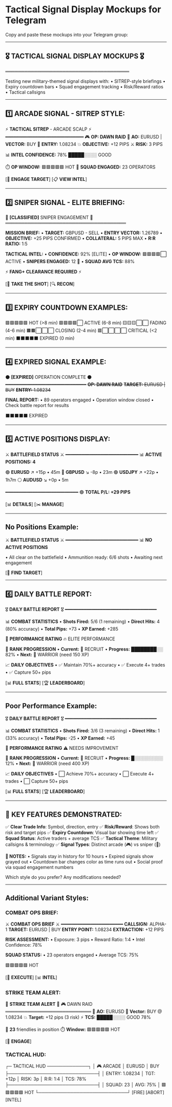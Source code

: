 # Tactical Signal Display Mockups for Telegram

Copy and paste these mockups into your Telegram group:

---

## 🎖️ **TACTICAL SIGNAL DISPLAY MOCKUPS** 🎖️
═══════════════════════════════════════

Testing new military-themed signal displays with:
• SITREP-style briefings
• Expiry countdown bars
• Squad engagement tracking
• Risk/Reward ratios
• Tactical callsigns

---

## **1️⃣ ARCADE SIGNAL - SITREP STYLE:**

⚡ **TACTICAL SITREP** - ARCADE SCALP ⚡
━━━━━━━━━━━━━━━━━━━━━━━━━━━━━
🎮 **OP: DAWN RAID**
📍 **AO:** EURUSD | **VECTOR:** BUY
🎯 **ENTRY:** 1.08234
💥 **OBJECTIVE:** +12 PIPS
⚔️ **RISK:** 3 PIPS

📊 **INTEL CONFIDENCE:** 78%
█████░░░░ GOOD

⏱️ **OP WINDOW:** 🟩🟩🟩🟩🟩 HOT
👥 **SQUAD ENGAGED:** 23 OPERATORS

[🔫 **ENGAGE TARGET**] [📋 **VIEW INTEL**]

---

## **2️⃣ SNIPER SIGNAL - ELITE BRIEFING:**

🎯 **[CLASSIFIED]** SNIPER ENGAGEMENT 🎯
══════════════════════════════════════

**MISSION BRIEF:**
• **TARGET:** GBPUSD - SELL
• **ENTRY VECTOR:** 1.26789
• **OBJECTIVE:** +25 PIPS CONFIRMED
• **COLLATERAL:** 5 PIPS MAX
• **R:R RATIO:** 1:5

**TACTICAL INTEL:**
• **CONFIDENCE:** 92% [ELITE]
• **OP WINDOW:** 🟩🟩🟩🟩⬜ ACTIVE
• **SNIPERS ENGAGED:** 12 🎯
• **SQUAD AVG TCS:** 88%

⚡ **FANG+ CLEARANCE REQUIRED** ⚡

[🎯 **TAKE THE SHOT**] [🔍 **RECON**]

---

## **3️⃣ EXPIRY COUNTDOWN EXAMPLES:**

🟩🟩🟩🟩🟩 HOT (>8 min)
🟩🟩🟩🟩⬜ ACTIVE (6-8 min)
🟨🟨🟨⬜⬜ FADING (4-6 min)
🟧🟧⬜⬜⬜ CLOSING (2-4 min)
🟥⬜⬜⬜⬜ CRITICAL (<2 min)
⬛⬛⬛⬛⬛ EXPIRED (0 min)

---

## **4️⃣ EXPIRED SIGNAL EXAMPLE:**

⚫ **[EXPIRED]** OPERATION COMPLETE ⚫
━━━━━━━━━━━━━━━━━━━━━━━━━━━━━━
~~**OP: DAWN RAID**~~
~~**TARGET:** EURUSD | BUY~~
~~**ENTRY:** 1.08234~~

**FINAL REPORT:**
• 89 operators engaged
• Operation window closed
• Check battle report for results

⬛⬛⬛⬛⬛ EXPIRED

---

## **5️⃣ ACTIVE POSITIONS DISPLAY:**

⚔️ **BATTLEFIELD STATUS** ⚔️
━━━━━━━━━━━━━━━━━━━━━━━━━━━
📊 **ACTIVE POSITIONS: 4**

🟢 **EURUSD** ↗️ +15p • 45m
🔴 **GBPUSD** ↘️ -8p • 23m
🟢 **USDJPY** ↗️ +22p • 1h7m
⚪ **AUDUSD** ↘️ +0p • 5m

━━━━━━━━━━━━━━━━━━━━━━━━━━━
🟢 **TOTAL P/L: +29 PIPS**

[📊 **DETAILS**] [✂️ **MANAGE**]

---

## **No Positions Example:**

⚔️ **BATTLEFIELD STATUS** ⚔️
━━━━━━━━━━━━━━━━━━━━━━━━━━━
📊 **NO ACTIVE POSITIONS**

• All clear on the battlefield
• Ammunition ready: 6/6 shots
• Awaiting next engagement

[🎯 **FIND TARGET**]

---

## **6️⃣ DAILY BATTLE REPORT:**

🎖️ **DAILY BATTLE REPORT** 🎖️
━━━━━━━━━━━━━━━━━━━━━━━━━━━━━━━━━━

📊 **COMBAT STATISTICS**
• **Shots Fired:** 5/6 (1 remaining)
• **Direct Hits:** 4 (80% accuracy)
• **Total Pips:** +73
• **XP Earned:** +285

🎯 **PERFORMANCE RATING**
🔥 ELITE PERFORMANCE

🏅 **RANK PROGRESSION**
• **Current:** 🥉 RECRUIT
• **Progress:** ████████░░ 82%
• **Next:** 🥈 WARRIOR (need 150 XP)

📈 **DAILY OBJECTIVES**
• ✅ Maintain 70%+ accuracy
• ✅ Execute 4+ trades
• ✅ Capture 50+ pips

[📊 **FULL STATS**] [🏆 **LEADERBOARD**]

---

## **Poor Performance Example:**

🎖️ **DAILY BATTLE REPORT** 🎖️
━━━━━━━━━━━━━━━━━━━━━━━━━━━━━━━━━━

📊 **COMBAT STATISTICS**
• **Shots Fired:** 3/6 (3 remaining)
• **Direct Hits:** 1 (33% accuracy)
• **Total Pips:** -25
• **XP Earned:** +45

🎯 **PERFORMANCE RATING**
⚠️ NEEDS IMPROVEMENT

🏅 **RANK PROGRESSION**
• **Current:** 🥉 RECRUIT
• **Progress:** █░░░░░░░░░ 12%
• **Next:** 🥈 WARRIOR (need 400 XP)

📈 **DAILY OBJECTIVES**
• ⬜ Achieve 70%+ accuracy
• ⬜ Execute 4+ trades
• ⬜ Capture 50+ pips

[📊 **FULL STATS**] [🏆 **LEADERBOARD**]

---

## **🎯 KEY FEATURES DEMONSTRATED:**

✅ **Clear Trade Info**: Symbol, direction, entry
✅ **Risk/Reward**: Shows both risk and target pips
✅ **Expiry Countdown**: Visual bar showing time left
✅ **Squad Status**: Active traders + average TCS
✅ **Tactical Theme**: Military callsigns & terminology
✅ **Signal Types**: Distinct arcade (🎮) vs sniper (🎯)

**📝 NOTES:**
• Signals stay in history for 10 hours
• Expired signals show grayed out
• Countdown bar changes color as time runs out
• Social proof via squad engagement numbers

Which style do you prefer? Any modifications needed?

---

## Additional Variant Styles:

### **COMBAT OPS BRIEF:**

⚔️ **COMBAT OPS BRIEF** ⚔️
━━━━━━━━━━━━━━━━━━━━━━━
**CALLSIGN:** ALPHA-1
**TARGET:** EURUSD | BUY
**ENTRY POINT:** 1.08234
**EXTRACTION:** +12 PIPS

**RISK ASSESSMENT:**
• Exposure: 3 pips
• Reward Ratio: 1:4
• Intel Confidence: 78%

**SQUAD STATUS:**
• 23 operators engaged
• Average TCS: 75%

🟩🟩🟩🟩🟩 HOT

[🎯 **EXECUTE**] [📊 **INTEL**]

### **STRIKE TEAM ALERT:**

🚨 **STRIKE TEAM ALERT** 🚨
🎮 DAWN RAID
═══════════════════════════
📍 **AO:** EURUSD
🎯 **Vector:** BUY @ 1.08234
💥 **Target:** +12 pips (3 risk)
⚡ **TCS:** █████░░░░ GOOD 78%

👥 **23** friendlies in position
⏱️ **Window:** 🟩🟩🟩🟩🟩 HOT

[🔫 **ENGAGE**]

### **TACTICAL HUD:**

┌─ TACTICAL HUD ─────────────┐
│ 🎮 ARCADE │ EURUSD │ BUY
├────────────────────────────┤
│ ENTRY: 1.08234
│ TGT: +12p │ RISK: 3p
│ R:R: 1:4 │ TCS: 78%
├────────────────────────────┤
│ SQUAD: 23 │ AVG: 75%
│ 🟩🟩🟩🟩🟩 HOT
└────────────────────────────┘
  [FIRE] [ABORT] [INTEL]